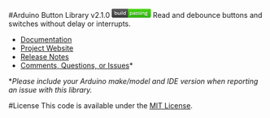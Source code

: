 #Arduino Button Library v2.1.0 [![Build Passing](https://raw.githubusercontent.com/alextaujenis/RobotsBigData/gh-pages/src/images/passing.png)](https://github.com/alextaujenis/RBD_Button/blob/master/extras/unit_test/unit_test.ino)
Read and debounce buttons and switches without delay or interrupts.

* [Documentation](http://robotsbigdata.com/docs-arduino-button.html)
* [Project Website](http://robotsbigdata.com)
* [Release Notes](https://github.com/alextaujenis/RBD_Button/releases)
* [Comments, Questions, or Issues](https://github.com/alextaujenis/RBD_Button/issues/new)*

\**Please include your Arduino make/model and IDE version when reporting an issue with this library.*

#License
This code is available under the [MIT License](http://opensource.org/licenses/mit-license.php).